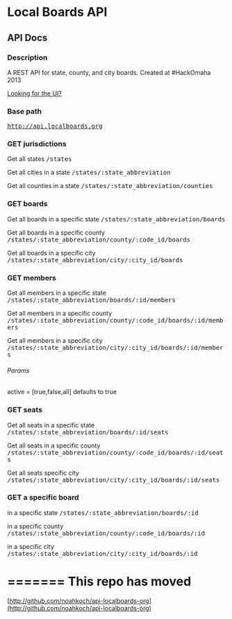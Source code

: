 
# Local Boards API

API Docs
------
### Description

A REST API for state, county, and city boards. Created at #HackOmaha 2013

[Looking for the UI?](https://github.com/trakaus/localboards-ui)

### Base path
<tt>http://api.localboards.org</tt>


### GET jurisdictions

Get all states
<tt>/states</tt> 

Get all cities in a state
<tt>/states/:state_abbreviation</tt> 

Get all counties in a state
<tt>/states/:state_abbreviation/counties</tt> 


### GET boards

Get all boards in a specific state
<tt>/states/:state_abbreviation/boards</tt> 

Get all boards in a specific county
<tt>/states/:state_abbreviation/county/:code_id/boards</tt> 

Get all boards in a specific city
<tt>/states/:state_abbreviation/city/:city_id/boards</tt> 


### GET members

Get all members in a specific state
<tt>/states/:state_abbreviation/boards/:id/members</tt> 

Get all members in a specific county
<tt>/states/:state_abbreviation/county/:code_id/boards/:id/members</tt> 

Get all members in a specific city
<tt>/states/:state_abbreviation/city/:city_id/boards/:id/members</tt> 

###### Params

active = [true,false,all]
defaults to true

### GET seats

Get all seats in a specific state
<tt>/states/:state_abbreviation/boards/:id/seats</tt> 

Get all seats in a specific county
<tt>/states/:state_abbreviation/county/:code_id/boards/:id/seats</tt> 

Get all seats specific city
<tt>/states/:state_abbreviation/city/:city_id/boards/:id/seats</tt> 

### GET a specific board

in a specific state
<tt>/states/:state_abbreviation/boards/:id</tt> 

in a specific county
<tt>/states/:state_abbreviation/county/:code_id/boards/:id</tt> 

in a specific city
<tt>/states/:state_abbreviation/city/:city_id/boards/:id</tt> 

=======
This repo has moved
======

[http://github.com/noahkoch/api-localboards-org](http://github.com/noahkoch/api-localboards-org)
